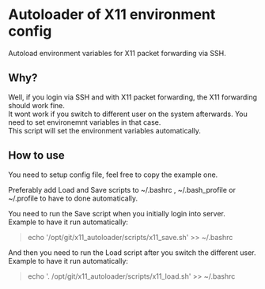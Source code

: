 # Autoloader of X11 environment config
Autoload environment variables for X11 packet forwarding via SSH.
## Why?
Well, if you login via SSH and with X11 packet forwarding, the X11 forwarding should work fine.  
It wont work if you switch to different user on the system afterwards. You need to set environemnt variables in that case.  
This script will set the environment variables automatically.
## How to use
You need to setup config file, feel free to copy the example one.  

Preferably add Load and Save scripts to ~/.bashrc , ~/.bash_profile or ~/.profile to have to done automatically.  
  
You need to run the Save script when you initially login into server.  
Example to have it run automatically: 
> echo '/opt/git/x11_autoloader/scripts/x11_save.sh' >> ~/.bashrc  
  
And then you need to run the Load script after you switch the different user.  
Example to have it run automatically: 
> echo '. /opt/git/x11_autoloader/scripts/x11_load.sh' >> ~/.bashrc  
